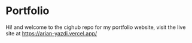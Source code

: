 # Portfolio

Hi! and welcome to the cighub repo for my portfolio website, visit the live site at https://arian-yazdi.vercel.app/
